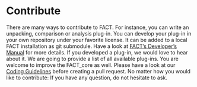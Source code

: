 # Contribute
There are many ways to contribute to FACT.
For instance, you can write an unpacking, comparison or analysis plug-in.
You can develop your plug-in in your own repository under your favorite license.
It can be added to a local FACT installation as git submodule.
Have a look at [FACT’s Developer’s Manual](https://github.com/fkie-cad/FACT_core/wiki) for more details.
If you developed a plug-in, we would love to hear about it.
We are going to provide a list of all available plug-ins.
You are welcome to improve the FACT_core as well.
Please have a look at our [Coding Guidelines](https://github.com/fkie-cad/FACT_core/wiki/coding-guidelines) before creating a pull request.
No matter how you would like to contribute: If you have any question, do not hesitate to ask.
